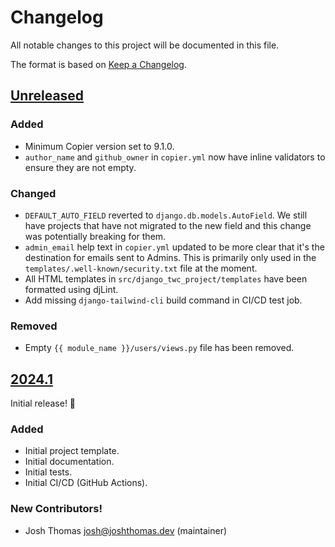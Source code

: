 # Changelog

All notable changes to this project will be documented in this file.

The format is based on [Keep a Changelog](https://keepachangelog.com/en/1.0.0/).

<!--
## [Version Number]

### Added
### Changed
### Deprecated
### Removed
### Fixed
### Security
-->

## [Unreleased]

### Added

- Minimum Copier version set to 9.1.0.
- `author_name` and `github_owner` in `copier.yml` now have inline validators to ensure they are not empty.

### Changed

- `DEFAULT_AUTO_FIELD` reverted to `django.db.models.AutoField`. We still have projects that have not migrated to the new field and this change was potentially breaking for them.
- `admin_email` help text in `copier.yml` updated to be more clear that it's the destination for emails sent to Admins. This is primarily only used in the `templates/.well-known/security.txt` file at the moment.
- All HTML templates in `src/django_twc_project/templates` have been formatted using djLint.
- Add missing `django-tailwind-cli` build command in CI/CD test job.

### Removed

- Empty `{{ module_name }}/users/views.py` file has been removed.

## [2024.1]

Initial release! 🎉

### Added

- Initial project template.
- Initial documentation.
- Initial tests.
- Initial CI/CD (GitHub Actions).

### New Contributors!

- Josh Thomas <josh@joshthomas.dev> (maintainer)

[unreleased]: https://github.com/westerveltco/django-twc-project/compare/v2024.1...HEAD
[2024.1]: https://github.com/westerveltco/django-simple-nav/releases/tag/v2024.1
